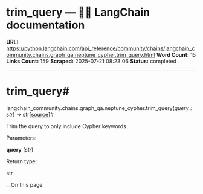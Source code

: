 # trim_query — 🦜🔗 LangChain  documentation

**URL:** https://python.langchain.com/api_reference/community/chains/langchain_community.chains.graph_qa.neptune_cypher.trim_query.html
**Word Count:** 15
**Links Count:** 159
**Scraped:** 2025-07-21 08:23:06
**Status:** completed

---

# trim\_query\#

langchain\_community.chains.graph\_qa.neptune\_cypher.trim\_query\(_query : str_\) → str[\[source\]](https://python.langchain.com/api_reference/_modules/langchain_community/chains/graph_qa/neptune_cypher.html#trim_query)\#     

Trim the query to only include Cypher keywords.

Parameters:     

**query** \(_str_\)

Return type:     

str

__On this page